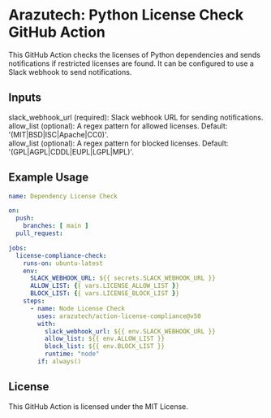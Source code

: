 # Arazutech: Python License Check GitHub Action

This GitHub Action checks the licenses of Python dependencies and sends notifications if restricted licenses are found. It can be configured to use a Slack webhook to send notifications.

## Inputs

slack_webhook_url (required): Slack webhook URL for sending notifications.\
allow_list (optional): A regex pattern for allowed licenses. Default: '(MIT|BSD|ISC|Apache|CC0)'.\
allow_list (optional): A regex pattern for blocked licenses. Default: '(GPL|AGPL|CDDL|EUPL|LGPL|MPL)'.

## Example Usage

```yaml
name: Dependency License Check

on:
  push:
    branches: [ main ]
  pull_request:

jobs:
  license-compliance-check:
    runs-on: ubuntu-latest
    env:
      SLACK_WEBHOOK_URL: ${{ secrets.SLACK_WEBHOOK_URL }}
      ALLOW_LIST: {{ vars.LICENSE_ALLOW_LIST }}
      BLOCK_LIST: {{ vars.LICENSE_BLOCK_LIST }}
    steps:            
      - name: Node License Check
        uses: arazutech/action-license-compliance@v50
        with:
          slack_webhook_url: ${{ env.SLACK_WEBHOOK_URL }}
          allow_list: ${{ env.ALLOW_LIST }}
          block_list: ${{ env.BLOCK_LIST }}
          runtime: "node"
        if: always()


```

## License

This GitHub Action is licensed under the MIT License.

